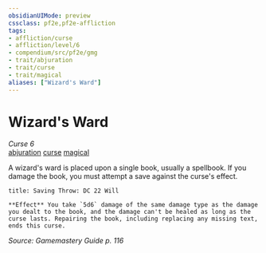 ```yaml
---
obsidianUIMode: preview
cssclass: pf2e,pf2e-affliction
tags:
- affliction/curse
- affliction/level/6
- compendium/src/pf2e/gmg
- trait/abjuration
- trait/curse
- trait/magical
aliases: ["Wizard's Ward"]
---
```

# Wizard's Ward
*Curse 6*  
[abjuration](../../../Rules/traits/abjuration.md)  [curse](../../../Rules/traits/curse.md)  [magical](../../../Rules/traits/magical.md)  

A wizard's ward is placed upon a single book, usually a spellbook. If you damage the book, you must attempt a save against the curse's effect.

```ad-inline-affliction
title: Saving Throw: DC 22 Will

**Effect** You take `5d6` damage of the same damage type as the damage you dealt to the book, and the damage can't be healed as long as the curse lasts. Repairing the book, including replacing any missing text, ends this curse.
```

*Source: Gamemastery Guide p. 116*
